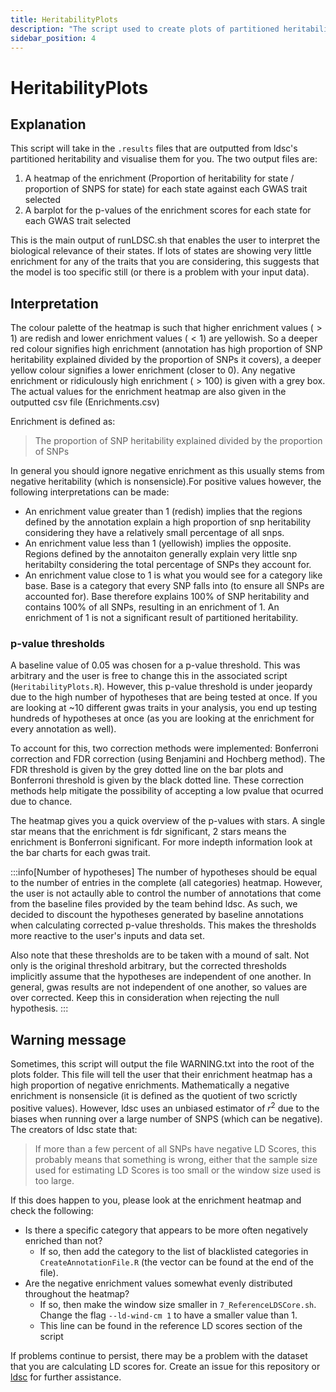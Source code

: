 ```yaml
---
title: HeritabilityPlots
description: "The script used to create plots of partitioned heritability."
sidebar_position: 4
---
```


# HeritabilityPlots

## Explanation

This script will take in the `.results` files that are outputted from ldsc's 
partitioned heritability and visualise them for you. The two output files are:

1) A heatmap of the enrichment (Proportion of heritability for state / 
proportion of SNPS for state) for each state against each GWAS trait selected
2) A barplot for the p-values of the enrichment scores for each state for each 
GWAS trait selected 

This is the main output of runLDSC.sh that enables the user to interpret the 
biological relevance of their states. If lots of states are showing very 
little enrichment for any of the traits that you are considering, this 
suggests that the model is too specific still (or there is a problem with your 
input data).

## Interpretation

The colour palette of the heatmap is such that higher enrichment values ($>1$)
are redish and lower enrichment values ($<1$) are yellowish. So a deeper red
colour signifies high enrichment (annotation has high proportion of SNP
heritability explained divided by the proportion of SNPs it covers), a deeper
yellow colour signifies a lower enrichment (closer to 0). Any negative
enrichment or ridiculously high enrichment ($>100$) is given with a grey box.
The actual values for the enrichment heatmap are also given in the outputted
csv file (Enrichments.csv)

Enrichment is defined as:
> The proportion of SNP heritability explained divided by the proportion of
SNPs

In general you should ignore negative enrichment as
this usually stems from negative heritability (which is nonsensicle).For 
positive values however, the following interpretations can be made:

- An enrichment value greater than 1 (redish) implies that the regions defined
  by the annotation explain a high proportion of snp heritability considering
  they have a relatively small percentage of all snps.
- An enrichment value less than 1 (yellowish) implies the opposite. Regions
  defined by the annotaiton generally explain very little snp heritabilty
  considering the total percentage of SNPs they account for.
- An enrichment value close to 1 is what you would see for a category like
  base. Base is a category that every SNP falls into (to ensure all SNPs are
  accounted for). Base therefore explains 100% of SNP heritability and contains
  100% of all SNPs, resulting in an enrichment of 1. An enrichment of 1 is not
  a significant result of partitioned heritability.

### p-value thresholds

A baseline value of 0.05 was chosen for a p-value threshold. This was arbitrary
and the user is free to change this in the associated script 
(`HeritabilityPlots.R`). However, this p-value threshold is under jeopardy due
to the high number of hypotheses that are being tested at once. If you are
looking at ~10 different gwas traits in your analysis, you end up testing
hundreds of hypotheses at once (as you are looking at the enrichment for
every annotation as well). 

To account for this, two correction methods were implemented: Bonferroni
correction and FDR correction (using Benjamini and Hochberg method). The FDR
threshold is given by the grey dotted line on the bar plots and Bonferroni
threshold is given by the black dotted line. These correction methods help
mitigate the possibility of accepting a low pvalue that ocurred due to chance.

The heatmap gives you a quick overview of the p-values with stars. A single
star means that the enrichment is fdr significant, 2 stars means the enrichment
is Bonferroni significant. For more indepth information look at the bar charts 
for each gwas trait.

:::info[Number of hypotheses]
The number of hypotheses should be equal to the number of entries in the
complete (all categories) heatmap. However, the user is not actaully able to
control the number of annotations that come from the baseline files provided
by the team behind ldsc. As such, we decided to discount the hypotheses
generated by baseline annotations when calculating corrected p-value
thresholds. This makes the thresholds more reactive to the user's inputs and
data set.

Also note that these thresholds are to be taken with a mound of salt. Not only
is the original threshold arbitrary, but the corrected thresholds implicitly
assume that the hypotheses are independent of one another. In general, gwas
results are not independent of one another, so values are over corrected. Keep
this in consideration when rejecting the null hypothesis.
:::

## Warning message

Sometimes, this script will output the file WARNING.txt into the root of the
plots folder. This file will tell the user that their enrichment heatmap has
a high proportion of negative enrichments. Mathematically a negative enrichment
is nonsensicle (it is defined as the quotient of two scrictly positive values).
However, ldsc uses an unbiased estimator of $r^2$ due to the biases when
running over a large number of SNPS (which can be negative). The creators of
ldsc state that:

> If more than a few percent of all SNPs have negative LD Scores, this 
probably means that something is wrong, either that the sample size used for 
estimating LD Scores is too small or the window size used is too large. 

If this does happen to you, please look at the enrichment heatmap and check the
following:

- Is there a specific category that appears to be more often negatively 
enriched than not?
  - If so, then add the category to the list of blacklisted categories in
  `CreateAnnotationFile.R` (the vector can be found at the end of the file).
- Are the negative enrichment values somewhat evenly distributed throughout the
heatmap?
  - If so, then make the window size smaller in `7_ReferenceLDSCore.sh`. Change
  the flag `--ld-wind-cm 1` to have a smaller value than 1.
  - This line can be found in the reference LD scores section of the script

If problems continue to persist, there may be a problem with the dataset that
you are calculating LD scores for. Create an issue for this repository or
[ldsc](https://github.com/bulik/ldsc/issues) for further assistance.
